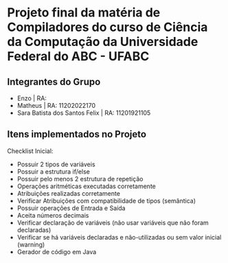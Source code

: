 # Projeto final da matéria de Compiladores do curso de Ciência da Computação da Universidade Federal do ABC - UFABC

## Integrantes do Grupo
- Enzo | RA: 
- Matheus | RA: 11202022170
- Sara Batista dos Santos Felix | RA: 11201921105

## Itens implementados no Projeto
Checklist Inicial:

- Possuir 2 tipos de variáveis
- Possuir a estrutura if/else
- Possuir pelo menos 2 estrutura de repetição
- Operações aritméticas executadas corretamente
- Atribuições realizadas corretamente
- Verificar Atribuições com compatibilidade de tipos (semântica)
- Possuir operações de Entrada e Saída
- Aceita números decimais
- Verificar declaração de variáveis (não usar variáveis que não foram declaradas)
- Verificar se há variáveis declaradas e não-utilizadas ou sem valor inicial (warning)
- Gerador de código em Java
